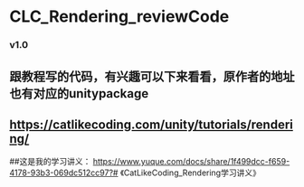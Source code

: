 # CLC_Rendering_reviewCode
 ### v1.0
## 跟教程写的代码，有兴趣可以下来看看，原作者的地址也有对应的unitypackage
## https://catlikecoding.com/unity/tutorials/rendering/

##这是我的学习讲义：
https://www.yuque.com/docs/share/1f499dcc-f659-4178-93b3-069dc512cc97?# 《CatLikeCoding_Rendering学习讲义》
